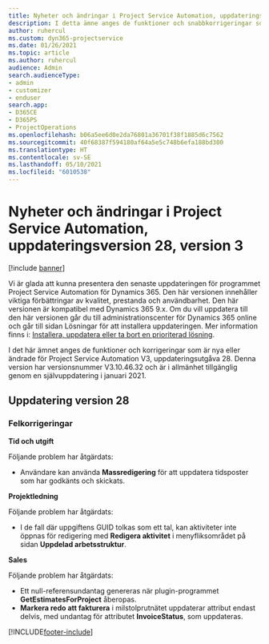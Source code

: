 ```yaml
---
title: Nyheter och ändringar i Project Service Automation, uppdateringsversion 28, version 3
description: I detta ämne anges de funktioner och snabbkorrigeringar som finns tillgängliga i Project Service Automation, uppdateringsversion 28, V3.
author: ruhercul
ms.custom: dyn365-projectservice
ms.date: 01/26/2021
ms.topic: article
ms.author: ruhercul
audience: Admin
search.audienceType:
- admin
- customizer
- enduser
search.app:
- D365CE
- D365PS
- ProjectOperations
ms.openlocfilehash: b06a5ee6d0e2da76801a36701f38f1885d6c7562
ms.sourcegitcommit: 40f68387f594180af64a5e5c748b6efa188bd300
ms.translationtype: HT
ms.contentlocale: sv-SE
ms.lasthandoff: 05/10/2021
ms.locfileid: "6010538"
---
```

# <a name="whats-new-or-changed-in-project-service-automation-update-release-28-v3"></a>Nyheter och ändringar i Project Service Automation, uppdateringsversion 28, version 3

[!include [banner](../includes/psa-now-project-operations.md)]

Vi är glada att kunna presentera den senaste uppdateringen för programmet Project Service Automation för Dynamics 365. Den här versionen innehåller viktiga förbättringar av kvalitet, prestanda och användbarhet. Den här versionen är kompatibel med Dynamics 365 9.x. Om du vill uppdatera till den här versionen går du till administrationscenter för Dynamics 365 online och går till sidan Lösningar för att installera uppdateringen. Mer information finns i: [Installera, uppdatera eller ta bort en prioriterad lösning](/power-platform/admin/install-remove-preferred-solution).

I det här ämnet anges de funktioner och korrigeringar som är nya eller ändrade för Project Service Automation V3, uppdateringsutgåva 28. Denna version har versionsnummer V3.10.46.32 och är i allmänhet tillgänglig genom en självuppdatering i januari 2021.

## <a name="update-release-28"></a>Uppdatering version 28

### <a name="bug-fixes"></a>Felkorrigeringar

**Tid och utgift**

Följande problem har åtgärdats:

- Användare kan använda **Massredigering** för att uppdatera tidsposter som har godkänts och skickats.

**Projektledning**

Följande problem har åtgärdats:

- I de fall där uppgiftens GUID tolkas som ett tal, kan aktiviteter inte öppnas för redigering med **Redigera aktivitet** i menyfliksområdet på sidan **Uppdelad arbetsstruktur**.

**Sales**

Följande problem har åtgärdats:

- Ett null-referensundantag genereras när plugin-programmet **GetEstimatesForProject** åberopas.
- **Markera redo att fakturera** i milstolprutnätet uppdaterar attribut endast delvis, med undantag för attributet **InvoiceStatus**, som uppdateras.



[!INCLUDE[footer-include](../includes/footer-banner.md)]